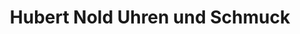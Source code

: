 ---
title: "Hubert Nold Uhren und Schmuck"
url: /peissenberg/hubert-nold-uhren-und-schmuck-schongauer-strasse/
shop: Schmuck
---